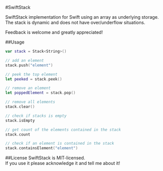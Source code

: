 #SwiftStack

SwiftStack implementation for Swift using an array as underlying storage. The stack is dynamic and does not have over/underflow situations.

Feedback is welcome and greatly appreciated!

##Usage

```swift
var stack = Stack<String>()

// add an element
stack.push("element")

// peek the top element
let peeked = stack.peek()

// remove an element
let poppedElement = stack.pop()

// remove all elements
stack.clear()

// check if stacks is empty
stack.isEmpty

// get count of the elements contained in the stack
stack.count

// check if an element is contained in the stack
stack.containsElement("element")

```

##License
SwiftStack is MIT-licensed.  
If you use it please acknowledge it and tell me about it!
